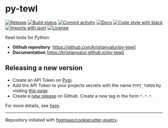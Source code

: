 # py-tewl

[![Release](https://img.shields.io/github/v/release/kristjanvalur/py-tewl)](https://img.shields.io/github/v/release/kristjanvalur/py-tewl)
[![Build status](https://img.shields.io/github/workflow/status/kristjanvalur/py-tewl/merge-to-main)](https://img.shields.io/github/workflow/status/kristjanvalur/py-tewl/merge-to-main)
[![Commit activity](https://img.shields.io/github/commit-activity/m/kristjanvalur/py-tewl)](https://img.shields.io/github/commit-activity/m/kristjanvalur/py-tewl)
[![Docs](https://img.shields.io/badge/docs-gh--pages-blue)](https://kristjanvalur.github.io/py-tewl/)
[![Code style with black](https://img.shields.io/badge/code%20style-black-000000.svg)](https://github.com/psf/black)
[![Imports with isort](https://img.shields.io/badge/%20imports-isort-%231674b1)](https://pycqa.github.io/isort/)
[![License](https://img.shields.io/github/license/kristjanvalur/py-tewl)](https://img.shields.io/github/license/kristjanvalur/py-tewl)

Kewl tools for Python

- **Github repository**: <https://github.com/kristjanvalur/py-tewl/>
- **Documentation** <https://kristjanvalur.github.io/py-tewl/>

## Releasing a new version

- Create an API Token on [Pypi](https://pypi.org/).
- Add the API Token to your projects secrets with the name `PYPI_TOKEN` by visiting 
[this page](https://github.com/kristjanvalur/py-tewl/settings/secrets/actions/new).
- Create a [new release](https://github.com/kristjanvalur/py-tewl/releases/new) on Github. 
Create a new tag in the form ``*.*.*``.

For more details, see [here](https://fpgmaas.github.io/cookiecutter-poetry/releasing.html).

---

Repository initiated with [fpgmaas/cookiecutter-poetry](https://github.com/fpgmaas/cookiecutter-poetry).
